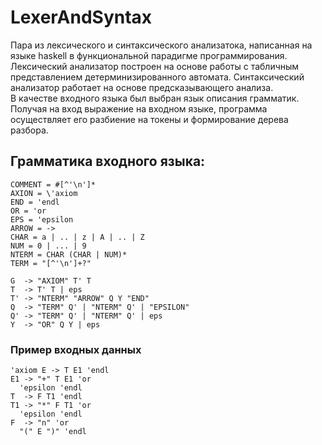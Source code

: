 # LexerAndSyntax
Пара из лексического и синтаксического анализатока, написанная на языке haskell в функциональной парадигме программирования.
Лексический анализатор построен на основе работы с табличным представлением детерминизированного автомата. Синтаксический анализатор работает на основе предсказывающего анализа.  
В качестве входного языка был выбран язык описания грамматик.  
Получая на вход выражение на входном языке, программа осуществляет его разбиение на токены и формирование дерева разбора.
## Грамматика входного языка:  

    COMMENT = #[^'\n']*  
    AXION = \'axiom  
    END = 'endl  
    OR = 'or  
    EPS = 'epsilon  
    ARROW = ->  
    CHAR = a | .. | z | A | .. | Z  
    NUM = 0 | ... | 9  
    NTERM = CHAR (CHAR | NUM)*  
    TERM = "[^'\n']+?"  

    G  -> "AXIOM" T' T  
    T  -> T' T | eps  
    T' -> "NTERM" "ARROW" Q Y "END"  
    Q  -> "TERM" Q' | "NTERM" Q' | "EPSILON"  
    Q' -> "TERM" Q' | "NTERM" Q' | eps  
    Y  -> "OR" Q Y | eps  
    
 ### Пример входных данных
    'axiom E -> T E1 'endl
    E1 -> "+" T E1 'or
      'epsilon 'endl
    T  -> F T1 'endl
    T1 -> "*" F T1 'or
      'epsilon 'endl
    F  -> "n" 'or
      "(" E ")" 'endl
